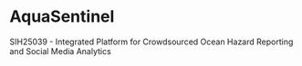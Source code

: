 # AquaSentinel
SIH25039 - Integrated Platform for Crowdsourced Ocean Hazard Reporting and Social Media Analytics
